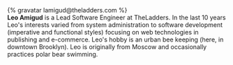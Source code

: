 <div class="profile-container">
  <div class="profile-thumb">
    {% gravatar lamigud@theladders.com %}
  </div>
  <div class="profile-content">
    <strong>Leo Amigud</strong> is a Lead Software Engineer at TheLadders. In the last 10 years Leo's interests varied from system administration to software development (imperative and functional styles) focusing on web technologies in publishing and e-commerce. Leo's hobby is an urban bee keeping (here, in downtown Brooklyn). Leo is originally from Moscow and occasionally practices polar bear swimming.
  </div>
</div>
